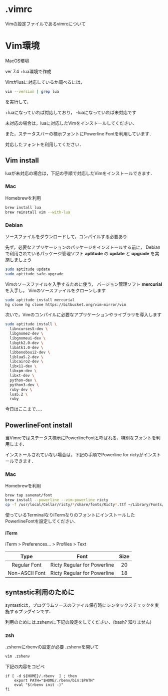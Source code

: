 .vimrc
======
Vimの設定ファイルであるvimrcについて

# Vim環境
MacOS環境

ver 7.4 +lua環境で作成

Vimがluaに対応しているか調べるには，

```zsh
vim --version | grep lua
```
を実行して，

+luaになっていれば対応しており，
-luaになっていれば未対応です

未対応の場合は，luaに対応したVimをインストールしてください．

また，ステータスバーの標示フォントにPowerline Fontを利用しています．

対応したフォントを利用してください．

## Vim install
luaが未対応の場合は，下記の手順で対応したVimをインストールできます．

### Mac
Homebrewを利用

```zsh
brew install lua
brew reinstall vim --with-lua
```

### Debian
ソースファイルをダウンロードして，コンパイルする必要あり

先ず，必要なアプリケーションのパッケージをインストールする前に，
Debianで利用されているパッケージ管理ソフト **aptitude** の
**update** と **upgrade** を実施しましょう

```zsh
sudo aptitude update
sudo aptitude safe-upgrade
```

Vimのソースファイルを入手するために使う，
バージョン管理ソフト **mercurial** を入手し，
Vimのソースファイルをクローンします

```zsh
sudo aptitude install mercurial
hg clone hg clone https://bitbucket.org/vim-mirror/vim
```

次いで，Vimのコンパイルに必要なアプリケーションやライブラリを導入します
```zsh
sudo aptitude install \
  libncurses5-dev \
  libgnome2-dev \
  libgnomeui-dev \
  libgtk2.0-dev \
  libatk1.0-dev \
  libbonoboui2-dev \
  liblua5.2-dev \
  libcairo2-dev \
  libx11-dev \
  libxpm-dev \
  libxt-dev \
  python-dev \
  python3-dev \
  ruby-dev \
  lua5.2 \
  ruby
```

今日はここまで．．．

## PowerlineFont install
当Vimrcではステータス標示にPowerlineFontと呼ばれる，特別なフォントを利用します．

インストールされていない場合は，下記の手順でPowerline for rictyがインストールできます．

### Mac
Homebrewを利用

```zsh
brew tap sanemat/font
brew install --powerline --vim-powerline ricty
cp -f /usr/local/Cellar/ricty/*/share/fonts/Ricty*.ttf ~/Library/Fonts/
```

使っているTerminalなりiTermなりのフォントにインストールしたPowerlineFontを設定してください．
#### iTerm
iTerm > Preferences... > Profiles > Text

|Type|Font|Size|
|:---:|:---:|:---:|
|Regular Font|Ricty Regular for Powerline|20|
|Non-ASCII Font|Ricty Regular for Powerline|18|

## syntastic利用のために
syntasticは，プログラムソースのファイル保存時にシンタックスチェックを実施するプラグインです．

利用のためには.zshenvに下記の設定をしてください．(bash? 知りません)
### zsh
.zshenvにrbenvの設定が必要
.zshenvを開いて

```zsh
vim .zshenv
```
下記の内容をコピペ

```vim
if [ -d ${HOME}/.rbenv  ] ; then
    export PATH="$HOME/.rbenv/bin:$PATH"
    eval "$(rbenv init -)"
fi
```
